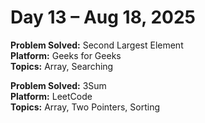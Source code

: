 # Day 13 – Aug 18, 2025

**Problem Solved:** Second Largest Element                   
**Platform:** Geeks for Geeks                        
**Topics:** Array, Searching


**Problem Solved:** 3Sum                  
**Platform:** LeetCode                        
**Topics:** Array, Two Pointers, Sorting